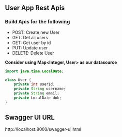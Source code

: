 ## User App Rest Apis

### Build Apis for the following

- POST: Create new User
- GET: Get all users
- GET: Get user by id
- PUT: Update user
- DELETE: Delete User

**Consider using Map<Integer, User> as our datasource**

```java
import java.time.LocalDate;

class User {
    private int userId;
    private String username;
    private String email;
    private LocalDate dob;
}
```

## Swagger UI URL
http://localhost:8000/swagger-ui.html

